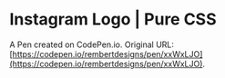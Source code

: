 # Instagram Logo | Pure CSS

A Pen created on CodePen.io. Original URL: [https://codepen.io/rembertdesigns/pen/xxWxLJO](https://codepen.io/rembertdesigns/pen/xxWxLJO).

